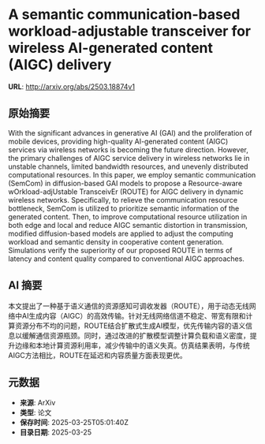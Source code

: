 # A semantic communication-based workload-adjustable transceiver for wireless AI-generated content (AIGC) delivery

**URL**: http://arxiv.org/abs/2503.18874v1

## 原始摘要

With the significant advances in generative AI (GAI) and the proliferation of
mobile devices, providing high-quality AI-generated content (AIGC) services via
wireless networks is becoming the future direction. However, the primary
challenges of AIGC service delivery in wireless networks lie in unstable
channels, limited bandwidth resources, and unevenly distributed computational
resources. In this paper, we employ semantic communication (SemCom) in
diffusion-based GAI models to propose a Resource-aware wOrkload-adjUstable
TransceivEr (ROUTE) for AIGC delivery in dynamic wireless networks.
Specifically, to relieve the communication resource bottleneck, SemCom is
utilized to prioritize semantic information of the generated content. Then, to
improve computational resource utilization in both edge and local and reduce
AIGC semantic distortion in transmission, modified diffusion-based models are
applied to adjust the computing workload and semantic density in cooperative
content generation. Simulations verify the superiority of our proposed ROUTE in
terms of latency and content quality compared to conventional AIGC approaches.


## AI 摘要

本文提出了一种基于语义通信的资源感知可调收发器（ROUTE），用于动态无线网络中AI生成内容（AIGC）的高效传输。针对无线网络信道不稳定、带宽有限和计算资源分布不均的问题，ROUTE结合扩散式生成AI模型，优先传输内容的语义信息以缓解通信资源瓶颈。同时，通过改进的扩散模型调整计算负载和语义密度，提升边缘和本地计算资源利用率，减少传输中的语义失真。仿真结果表明，与传统AIGC方法相比，ROUTE在延迟和内容质量方面表现更优。

## 元数据

- **来源**: ArXiv
- **类型**: 论文
- **保存时间**: 2025-03-25T05:01:40Z
- **目录日期**: 2025-03-25
